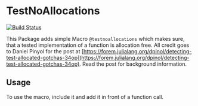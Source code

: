 # TestNoAllocations

[![Build Status](https://github.com/bloodworkxgaming/TestNoAllocations.jl/actions/workflows/CI.yml/badge.svg?branch=master)](https://github.com/bloodworkxgaming/TestNoAllocations.jl/actions/workflows/CI.yml?query=branch%3Amaster)

This Package adds simple Macro `@testnoallocations` which makes sure, that a tested implementation of a function is allocation free.
All credit goes to Daniel Pinyol for the post at [https://forem.julialang.org/dpinol/detecting-test-allocated-gotchas-34op](https://forem.julialang.org/dpinol/detecting-test-allocated-gotchas-34op). Read the post for background information.


## Usage
To use the macro, include it and add it in front of a function call.
